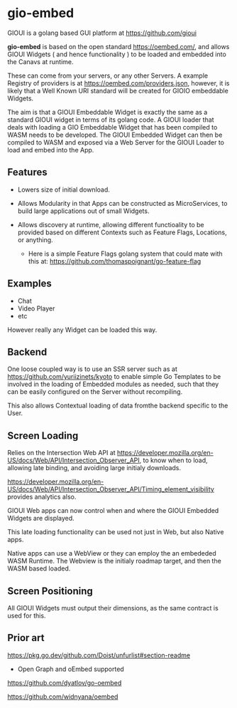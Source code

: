 # gio-embed

GIOUI is a golang based GUI platform at https://github.com/gioui 

**gio-embed** is based on the open standard https://oembed.com/, and allows GIOUI Widgets ( and hence functionality ) to be loaded and embedded into the Canavs at runtime.

These can come from your servers, or any other Servers. A example Registry of providers is at https://oembed.com/providers.json, however, it is likely that a Well Known URI standard will be created for GIOIO embeddable Widgets.

The aim is that a GIOUI Embeddable Widget is exactly the same as a standard GIOUI widget in terms of its golang code. 
A GIOUI loader that deals with loading a GIO Embeddable Widget that has been compiled to WASM needs to be developed.
The GIOUI Embedded Widget can then be compiled to WASM and exposed via a Web Server for the GIOUI Loader to load and embed into the App.

## Features

- Lowers size of initial download.

- Allows Modularity in that Apps can be constructed as MicroServices, to build large applications out of small Widgets.

- Allows discovery at runtime, allowing different functioality to be provided based on different Contexts such as Feature Flags, Locations, or anything. 
  - Here is a simple Feature Flags golang system that could mate with this at: https://github.com/thomaspoignant/go-feature-flag


## Examples

- Chat
- Video Player
- etc

However really any Widget can be loaded this way.

## Backend 

One loose coupled way is to use an SSR server such as at https://github.com/yuriizinets/kyoto to enable simple Go Templates to be involved in the loading of Embedded modules as needed, such that they can be easily configured on the Server without recompiling.

This also allows Contextual loading of data fromthe backend specific to the User. 


## Screen Loading

Relies on the Intersection Web API at https://developer.mozilla.org/en-US/docs/Web/API/Intersection_Observer_API, to know when to load, allowing late binding, and avoiding large initialy downloads.

https://developer.mozilla.org/en-US/docs/Web/API/Intersection_Observer_API/Timing_element_visibility provides analytics also.

GIOUI Web apps can now control when and where the GIOUI Embedded Widgets are displayed.

This late loading functionality can be used not just in Web, but also Native apps.

Native apps can use a WebView or they can employ the an embededed WASM Runtime. The Webview is the initialy roadmap target, and then the WASM based loaded.


## Screen Positioning

All GIOUI Widgets must output their dimensions, as the same contract is used for this. 

## Prior art

https://pkg.go.dev/github.com/Doist/unfurlist#section-readme
- Open Graph and oEmbed supported

https://github.com/dyatlov/go-oembed

https://github.com/widnyana/oembed



